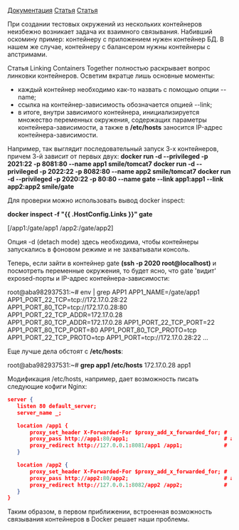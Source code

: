 [Документация](https://docs.docker.com/network/links/)
[Статья](https://dddpaul.github.io/blog/2015/01/08/docker-linking/)
[Статья](https://cisoclub.ru/socat-dlya-pentestinga/)

При создании тестовых окружений из нескольких контейнеров неизбежно возникает задача их взаимного связывания. Набивший оскомину пример: контейнеру с приложением нужен контейнер БД. В нашем же случае, контейнеру с балансером нужны контейнеры с апстримами.

Статья Linking Containers Together полностью раскрывает вопрос линковки контейнеров. Осветим вкратце лишь основные моменты:

- каждый контейнер необходимо как-то назвать с помощью опции --name;
- ссылка на контейнер-зависимость обозначается опцией --link;
- в итоге, внутри зависимого контейнера, инициализируется множество переменных окружения, содержащих параметры контейнера-зависимости, а также в __/etc/hosts__ заносится IP-адрес контейнера-зависимости.

Например, так выглядит последовательный запуск 3-х контейнеров, причем 3-й зависит от первых двух:
__docker run -d --privileged -p 2021:22 -p 8081:80 --name app1 smile/tomcat7__
__docker run -d --privileged -p 2022:22 -p 8082:80 --name app2 smile/tomcat7__
__docker run -d --privileged -p 2020:22 -p 80:80 --name gate --link app1:app1 --link app2:app2 smile/gate__

Для проверки можно использовать вывод docker inspect:

__docker inspect -f "{{ .HostConfig.Links }}" gate__

[/app1:/gate/app1 /app2:/gate/app2]

Опция -d (detach mode) здесь необходима, чтобы контейнеры запускались в фоновом режиме и не захватывали консоль.

Теперь, если зайти в контейнер gate __(ssh -p 2020 root@localhost)__ и посмотреть переменные окружения, то будет ясно, что gate 'видит' exposed-порты и IP-адрес контейнера-зависимости:

root@aba982937531:~# env | grep APP1
APP1_NAME=/gate/app1
APP1_PORT_22_TCP=tcp://172.17.0.28:22
APP1_PORT_80_TCP=tcp://172.17.0.28:80
APP1_PORT_22_TCP_ADDR=172.17.0.28
APP1_PORT_80_TCP_ADDR=172.17.0.28
APP1_PORT_22_TCP_PORT=22
APP1_PORT_80_TCP_PORT=80
APP1_PORT_80_TCP_PROTO=tcp
APP1_PORT_22_TCP_PROTO=tcp
APP1_PORT=tcp://172.17.0.28:22
...

Еще лучше дела обстоят с __/etc/hosts__:

root@aba982937531:~# __grep app1 /etc/hosts__
172.17.0.28	app1

Модификация /etc/hosts, например, дает возможность писать следующие кофиги Nginx:

 ```json
server {
    listen 80 default_server;
    server_name _;

    location /app1 {
        proxy_set_header X-Forwarded-For $proxy_add_x_forwarded_for; #
        proxy_pass http://app1:80/app1;                              # app1 host here
        proxy_redirect http://127.0.0.1:8081/app1 /app1;             #
    }

    location /app2 {
        proxy_set_header X-Forwarded-For $proxy_add_x_forwarded_for; #
        proxy_pass http://app2:80/app2;                              # and app2 host here
        proxy_redirect http://127.0.0.1:8082/app2 /app2;             #
    }
}
```

Таким образом, в первом приближении, встроенная возможность связывания контейнеров в Docker решает наши проблемы.